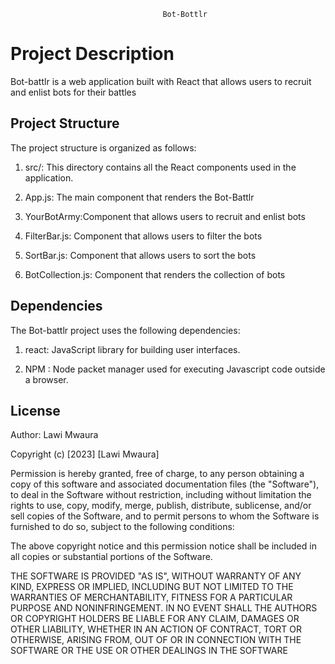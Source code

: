                                      Bot-Bottlr
#  Project Description
Bot-battlr is a web application built with React that allows users to recruit and enlist bots for their battles

## Project Structure
The project structure is organized as follows:

1. src/: This directory contains all the React components used in the application.

2. App.js: The main component that renders the Bot-Battlr

3. YourBotArmy:Component that allows users to recruit and enlist bots

4. FilterBar.js: Component that allows users to filter the bots

5. SortBar.js: Component that allows users to sort the bots

6. BotCollection.js: Component that renders the collection of bots


## Dependencies
The Bot-battlr project uses the following dependencies:

1. react: JavaScript library for building user interfaces.

2. NPM : Node packet manager used for executing Javascript code outside a browser.



## License

Author: Lawi Mwaura

Copyright (c) [2023] [Lawi Mwaura]

Permission is hereby granted, free of charge, to any person obtaining a copy of this software and associated documentation files (the "Software"), to deal in the Software without restriction, including without limitation the rights to use, copy, modify, merge, publish, distribute, sublicense, and/or sell copies of the Software, and to permit persons to whom the Software is furnished to do so, subject to the following conditions:

The above copyright notice and this permission notice shall be included in all copies or substantial portions of the Software.

THE SOFTWARE IS PROVIDED "AS IS", WITHOUT WARRANTY OF ANY KIND, EXPRESS OR IMPLIED, INCLUDING BUT NOT LIMITED TO THE WARRANTIES OF MERCHANTABILITY, FITNESS FOR A PARTICULAR PURPOSE AND NONINFRINGEMENT. IN NO EVENT SHALL THE AUTHORS OR COPYRIGHT HOLDERS BE LIABLE FOR ANY CLAIM, DAMAGES OR OTHER LIABILITY, WHETHER IN AN ACTION OF CONTRACT, TORT OR OTHERWISE, ARISING FROM, OUT OF OR IN CONNECTION WITH THE SOFTWARE OR THE USE OR OTHER DEALINGS IN THE SOFTWARE
